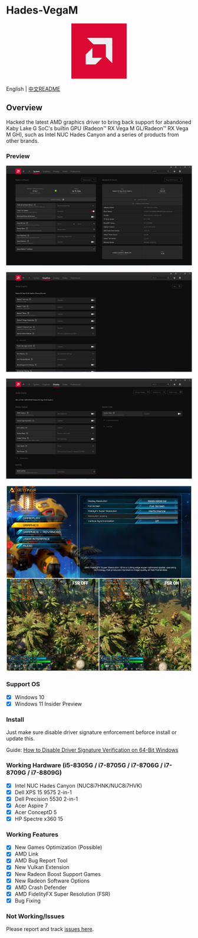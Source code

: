 # Hades-VegaM

<p align="center">
    <img width="150px" src="Screenshots/vegam.png"/>
</p>

English | [中文README](./README.zh-CN.md)

## Overview

Hacked the latest AMD graphics driver to bring back support for abandoned Kaby Lake G SoC's builtin GPU (Radeon™ RX Vega M GL/Radeon™ RX Vega M GH), such as Intel NUC Hades Canyon and a series of products from other brands.

### Preview

![system](Screenshots/system.png)

![graphics](Screenshots/graphics.png)

![display](Screenshots/display.png)

![fsr](Screenshots/fsr.png)

### Support OS

* [x] Windows 10
* [x] Windows 11 Insider Preview

### Install

Just make sure disable driver signature enforcement beforce install or update this.

Guide: [How to Disable Driver Signature Verification on 64-Bit Windows](https://www.howtogeek.com/167723/how-to-disable-driver-signature-verification-on-64-bit-windows-8.1-so-that-you-can-install-unsigned-drivers/)

### Working Hardware (i5-8305G / i7-8705G / i7-8706G / i7-8709G / i7-8809G)

* [x] Intel NUC Hades Canyon (NUC8i7HNK/NUC8i7HVK)
* [x] Dell XPS 15 9575 2-in-1
* [x] Dell Precision 5530 2-in-1
* [x] Acer Aspire 7
* [x] Acer ConceptD 5
* [x] HP Spectre x360 15

### Working Features

* [x] New Games Optimization (Possible)
* [x] AMD Link
* [x] AMD Bug Report Tool
* [x] New Vulkan Extension
* [x] New Radeon Boost Support Games
* [x] New Radeon Software Options
* [x] AMD Crash Defender
* [x] AMD FidelityFX Super Resolution (FSR)
* [x] Bug Fixing

### Not Working/Issues

Please report and track [issues here](https://github.com/leogcry22/Hades-VegaM/issues).
